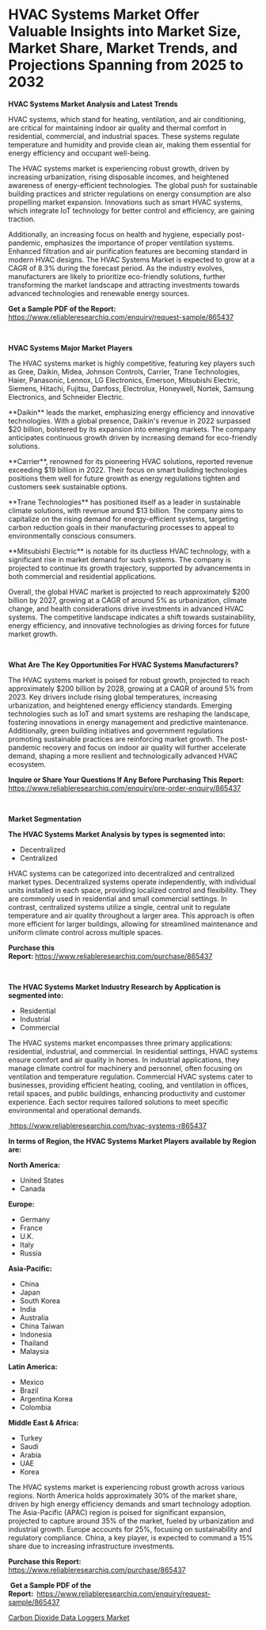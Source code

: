 <p><h1>HVAC Systems Market Offer Valuable Insights into Market Size, Market Share, Market Trends, and Projections Spanning from 2025 to 2032</h1></p><p><strong>HVAC Systems Market Analysis and Latest Trends</strong></p>
<p><p>HVAC systems, which stand for heating, ventilation, and air conditioning, are critical for maintaining indoor air quality and thermal comfort in residential, commercial, and industrial spaces. These systems regulate temperature and humidity and provide clean air, making them essential for energy efficiency and occupant well-being.</p><p>The HVAC systems market is experiencing robust growth, driven by increasing urbanization, rising disposable incomes, and heightened awareness of energy-efficient technologies. The global push for sustainable building practices and stricter regulations on energy consumption are also propelling market expansion. Innovations such as smart HVAC systems, which integrate IoT technology for better control and efficiency, are gaining traction.</p><p>Additionally, an increasing focus on health and hygiene, especially post-pandemic, emphasizes the importance of proper ventilation systems. Enhanced filtration and air purification features are becoming standard in modern HVAC designs. The HVAC Systems Market is expected to grow at a CAGR of 8.3% during the forecast period. As the industry evolves, manufacturers are likely to prioritize eco-friendly solutions, further transforming the market landscape and attracting investments towards advanced technologies and renewable energy sources.</p></p>
<p><strong>Get a Sample PDF of the Report:&nbsp;</strong> <a href="https://www.reliableresearchiq.com/enquiry/request-sample/865437?utm_campaign=3500&utm_medium=2&utm_source=Github&utm_content=ia&utm_term=10042025&utm_id=hvac-systems">https://www.reliableresearchiq.com/enquiry/request-sample/865437</a></p>
<p>&nbsp;</p>
<p><strong>HVAC Systems Major Market Players</strong></p>
<p><p>The HVAC systems market is highly competitive, featuring key players such as Gree, Daikin, Midea, Johnson Controls, Carrier, Trane Technologies, Haier, Panasonic, Lennox, LG Electronics, Emerson, Mitsubishi Electric, Siemens, Hitachi, Fujitsu, Danfoss, Electrolux, Honeywell, Nortek, Samsung Electronics, and Schneider Electric. </p><p>**Daikin** leads the market, emphasizing energy efficiency and innovative technologies. With a global presence, Daikin's revenue in 2022 surpassed $20 billion, bolstered by its expansion into emerging markets. The company anticipates continuous growth driven by increasing demand for eco-friendly solutions.</p><p>**Carrier**, renowned for its pioneering HVAC solutions, reported revenue exceeding $19 billion in 2022. Their focus on smart building technologies positions them well for future growth as energy regulations tighten and customers seek sustainable options.</p><p>**Trane Technologies** has positioned itself as a leader in sustainable climate solutions, with revenue around $13 billion. The company aims to capitalize on the rising demand for energy-efficient systems, targeting carbon reduction goals in their manufacturing processes to appeal to environmentally conscious consumers.</p><p>**Mitsubishi Electric** is notable for its ductless HVAC technology, with a significant rise in market demand for such systems. The company is projected to continue its growth trajectory, supported by advancements in both commercial and residential applications.</p><p>Overall, the global HVAC market is projected to reach approximately $200 billion by 2027, growing at a CAGR of around 5% as urbanization, climate change, and health considerations drive investments in advanced HVAC systems. The competitive landscape indicates a shift towards sustainability, energy efficiency, and innovative technologies as driving forces for future market growth.</p></p>
<p>&nbsp;</p>
<p><strong>What Are The Key Opportunities For HVAC Systems Manufacturers?</strong></p>
<p><p>The HVAC systems market is poised for robust growth, projected to reach approximately $200 billion by 2028, growing at a CAGR of around 5% from 2023. Key drivers include rising global temperatures, increasing urbanization, and heightened energy efficiency standards. Emerging technologies such as IoT and smart systems are reshaping the landscape, fostering innovations in energy management and predictive maintenance. Additionally, green building initiatives and government regulations promoting sustainable practices are reinforcing market growth. The post-pandemic recovery and focus on indoor air quality will further accelerate demand, shaping a more resilient and technologically advanced HVAC ecosystem.</p></p>
<p><strong>Inquire or Share Your Questions If Any Before Purchasing This Report:</strong> <a href="https://www.reliableresearchiq.com/enquiry/pre-order-enquiry/865437?utm_campaign=3500&utm_medium=2&utm_source=Github&utm_content=ia&utm_term=10042025&utm_id=hvac-systems">https://www.reliableresearchiq.com/enquiry/pre-order-enquiry/865437</a></p>
<p>&nbsp;</p>
<p><strong>Market Segmentation</strong></p>
<p><strong>The HVAC Systems Market Analysis by types is segmented into:</strong></p>
<p><ul><li>Decentralized</li><li>Centralized</li></ul></p>
<p><p>HVAC systems can be categorized into decentralized and centralized market types. Decentralized systems operate independently, with individual units installed in each space, providing localized control and flexibility. They are commonly used in residential and small commercial settings. In contrast, centralized systems utilize a single, central unit to regulate temperature and air quality throughout a larger area. This approach is often more efficient for larger buildings, allowing for streamlined maintenance and uniform climate control across multiple spaces.</p></p>
<p><strong>Purchase this Report:&nbsp;</strong><a href="https://www.reliableresearchiq.com/purchase/865437?utm_campaign=3500&utm_medium=2&utm_source=Github&utm_content=ia&utm_term=10042025&utm_id=hvac-systems">https://www.reliableresearchiq.com/purchase/865437</a></p>
<p>&nbsp;</p>
<p><strong>The HVAC Systems Market Industry Research by Application is segmented into:</strong></p>
<p><ul><li>Residential</li><li>Industrial</li><li>Commercial</li></ul></p>
<p><p>The HVAC systems market encompasses three primary applications: residential, industrial, and commercial. In residential settings, HVAC systems ensure comfort and air quality in homes. In industrial applications, they manage climate control for machinery and personnel, often focusing on ventilation and temperature regulation. Commercial HVAC systems cater to businesses, providing efficient heating, cooling, and ventilation in offices, retail spaces, and public buildings, enhancing productivity and customer experience. Each sector requires tailored solutions to meet specific environmental and operational demands.</p></p>
<p><a href="https://www.reliableresearchiq.com/hvac-systems-r865437?utm_campaign=3500&utm_medium=2&utm_source=Github&utm_content=ia&utm_term=10042025&utm_id=hvac-systems">&nbsp;https://www.reliableresearchiq.com/hvac-systems-r865437</a></p>
<p><strong>In terms of Region, the HVAC Systems Market Players available by Region are:</strong></p>
<p>
    <p> <strong> North America: </strong>
        <ul>
            <li>United States</li>
            <li>Canada</li>
        </ul>
        </p> 
    <p> <strong> Europe: </strong>
        <ul>
            <li>Germany</li>
            <li>France</li>
            <li>U.K.</li>
            <li>Italy</li>
            <li>Russia</li>
        </ul>
        </p> 
    <p> <strong> Asia-Pacific: </strong>
        <ul>
            <li>China</li>
            <li>Japan</li>
            <li>South Korea</li>
            <li>India</li>
            <li>Australia</li>
            <li>China Taiwan</li>
            <li>Indonesia</li>
            <li>Thailand</li>
            <li>Malaysia</li>
        </ul>
        </p> 
    <p> <strong> Latin America: </strong>
        <ul>
            <li>Mexico</li>
            <li>Brazil</li>
            <li>Argentina Korea</li>
            <li>Colombia</li>
        </ul>
        </p> 
    <p> <strong> Middle East & Africa: </strong>
        <ul>
            <li>Turkey</li>
            <li>Saudi</li>
            <li>Arabia</li>
            <li>UAE</li>
            <li>Korea</li>
        </ul>
    </p>
    </p>
<p><p>The HVAC systems market is experiencing robust growth across various regions. North America holds approximately 30% of the market share, driven by high energy efficiency demands and smart technology adoption. The Asia-Pacific (APAC) region is poised for significant expansion, projected to capture around 35% of the market, fueled by urbanization and industrial growth. Europe accounts for 25%, focusing on sustainability and regulatory compliance. China, a key player, is expected to command a 15% share due to increasing infrastructure investments.</p></p>
<p><strong>Purchase this Report: </strong><a href="https://www.reliableresearchiq.com/purchase/865437?utm_campaign=3500&utm_medium=2&utm_source=Github&utm_content=ia&utm_term=10042025&utm_id=hvac-systems">https://www.reliableresearchiq.com/purchase/865437</a></p>
<p>&nbsp;<strong>Get a Sample PDF of the Report:&nbsp;&nbsp;</strong><a href="https://www.reliableresearchiq.com/enquiry/request-sample/865437?utm_campaign=3500&utm_medium=2&utm_source=Github&utm_content=ia&utm_term=10042025&utm_id=hvac-systems">https://www.reliableresearchiq.com/enquiry/request-sample/865437</a></p>
<p><strong></strong></p>
<p><p><a href="https://github.com/firdwsermald/Market-Research-Report-List-1/blob/main/carbon-dioxide-data-loggers-market.md?utm_campaign=3500&utm_medium=2&utm_source=Github&utm_content=ia&utm_term=10042025&utm_id=hvac-systems">Carbon Dioxide Data Loggers Market</a></p></p>